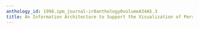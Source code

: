```yaml
---
anthology_id: 1998.ipm_journal-ir0anthology0volumeA34A5.3
title: An Information Architecture to Support the Visualization of Personal Histories
---
```

